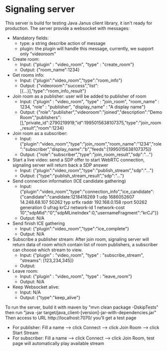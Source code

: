 
# Signaling server
This server is build for testing Java Janus client library, it isn't ready for production. The server provide a websocket with messages:

- Mandatory fields:
    - type: a string describe action of message
    - plugin: the plugin will handle this message, currently, we support only "videoroom"
- Create room:
    - Input: {"plugin" : "video_room", "type" : "create_room"}
    - Output: {"room_name":1234}
- Get rooms info:
    - Input: {"plugin":"video_room","type":"room_info"}
    - Output: {"videoroom":"success","list":[{...}],"type":"room_info_result"}
- Join room as a publisher: user will be added to publisher of room
    - Input: {"plugin" : "video_room", "type" : "join_room", "room_name" : 1234, "role" : "publisher", "display_name" : "A display name"}
    - Output: {"role":"publisher","videoroom":"joined","description":"Demo Room","publishers":[],"private_id":2790219919,"id":1995015638107375,"type":"join_room_result","room":1234}
- Join room as a subscriber:
    - Input: {"plugin":"video_room","type":"join_room","room_name":"1234","role":"subscriber","display_name":"b","feeds":[1995015638107375]}
    - Output: {"role":"subscriber","type":"join_room_result","sdp":"..."}
- Start a live video: send a SDP offer to start WebRTC connection, signaling server will return back a SDP answer
    - Input: {"plugin":"video_room","type":"publish_stream","sdp":"..."}
    - Output: {"type":"publish_stream_result","sdp":"..."}
- Send connection information (ICE candidate gathering)
    - Input: {"plugin":"video_room","type":"connection_info","ice_candidate":{"candidate":"candidate:1218416269 1 udp 1686052607 14.248.68.107 50262 typ srflx raddr 192.168.0.158 rport 50262 generation 0 ufrag krCJ network-id 1 network-cost 10","sdpMid":"0","sdpMLineIndex":0,"usernameFragment":"krCJ"}}
    - Output: N/A
- Send finish ICE gathering
    - Input: {"plugin":"video_room","type":"ice_complete"}
    - Output: N/A
- Subscribe a publisher stream: After join room, signaling server will return data of room which contain list of room publishers, a subscriber can choose which stream to view.
    - Input: {"plugin" : "video_room", "type" : "subscribe_stream", "streams": [123,234,345]}
    - Output:
- Leave room:
    - Input: {"plugin" : "video_room", "type" : "leave_room"}
    - Output: N/A
- Keep Websocket alive:
    - Input: N/A
    - Output: {"type":"keep_alive"}

To run the server, build it with maven by "mvn clean package -DskipTests" then run "java -jar target/java_client-[version]-jar-with-dependencies.jar"
Then access to URL http://localhost:7070/ you'll get a test page 
- For publisher: Fill a name --> click Connect --> click Join Room --> click Start Stream
- For subscriber: Fill a name --> click Connect --> click Join Room, test page will automatically play available stream